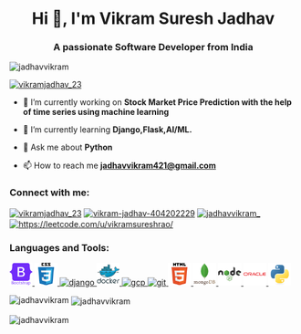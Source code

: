 <h1 align="center">Hi 👋, I'm Vikram Suresh Jadhav</h1>
<h3 align="center">A passionate Software Developer from India</h3>

<p align="left"> <img src="https://komarev.com/ghpvc/?username=jadhavvikram&label=Profile%20views&color=0e75b6&style=flat" alt="jadhavvikram" /> </p>

<p align="left"> <a href="https://twitter.com/vikramjadhav_23" target="blank"><img src="https://img.shields.io/twitter/follow/vikramjadhav_23?logo=twitter&style=for-the-badge" alt="vikramjadhav_23" /></a> </p>

- 🔭 I’m currently working on **Stock Market Price Prediction with the help of time series using machine learning**

- 🌱 I’m currently learning **Django,Flask,AI/ML.**

- 💬 Ask me about **Python**

- 📫 How to reach me **jadhavvikram421@gmail.com**

<h3 align="left">Connect with me:</h3>
<p align="left">
<a href="https://twitter.com/vikramjadhav_23" target="blank"><img align="center" src="https://raw.githubusercontent.com/rahuldkjain/github-profile-readme-generator/master/src/images/icons/Social/twitter.svg" alt="vikramjadhav_23" height="30" width="40" /></a>
<a href="https://linkedin.com/in/vikram-jadhav-404202229" target="blank"><img align="center" src="https://raw.githubusercontent.com/rahuldkjain/github-profile-readme-generator/master/src/images/icons/Social/linked-in-alt.svg" alt="vikram-jadhav-404202229" height="30" width="40" /></a>
<a href="https://instagram.com/jadhavvikram_" target="blank"><img align="center" src="https://raw.githubusercontent.com/rahuldkjain/github-profile-readme-generator/master/src/images/icons/Social/instagram.svg" alt="jadhavvikram_" height="30" width="40" /></a>
<a href="https://www.leetcode.com/https://leetcode.com/u/vikramsureshrao/" target="blank"><img align="center" src="https://raw.githubusercontent.com/rahuldkjain/github-profile-readme-generator/master/src/images/icons/Social/leet-code.svg" alt="https://leetcode.com/u/vikramsureshrao/" height="30" width="40" /></a>
</p>

<h3 align="left">Languages and Tools:</h3>
<p align="left"> <a href="https://getbootstrap.com" target="_blank" rel="noreferrer"> <img src="https://raw.githubusercontent.com/devicons/devicon/master/icons/bootstrap/bootstrap-plain-wordmark.svg" alt="bootstrap" width="40" height="40"/> </a> <a href="https://www.w3schools.com/css/" target="_blank" rel="noreferrer"> <img src="https://raw.githubusercontent.com/devicons/devicon/master/icons/css3/css3-original-wordmark.svg" alt="css3" width="40" height="40"/> </a> <a href="https://www.djangoproject.com/" target="_blank" rel="noreferrer"> <img src="https://cdn.worldvectorlogo.com/logos/django.svg" alt="django" width="40" height="40"/> </a> <a href="https://www.docker.com/" target="_blank" rel="noreferrer"> <img src="https://raw.githubusercontent.com/devicons/devicon/master/icons/docker/docker-original-wordmark.svg" alt="docker" width="40" height="40"/> </a> <a href="https://cloud.google.com" target="_blank" rel="noreferrer"> <img src="https://www.vectorlogo.zone/logos/google_cloud/google_cloud-icon.svg" alt="gcp" width="40" height="40"/> </a> <a href="https://git-scm.com/" target="_blank" rel="noreferrer"> <img src="https://www.vectorlogo.zone/logos/git-scm/git-scm-icon.svg" alt="git" width="40" height="40"/> </a> <a href="https://www.w3.org/html/" target="_blank" rel="noreferrer"> <img src="https://raw.githubusercontent.com/devicons/devicon/master/icons/html5/html5-original-wordmark.svg" alt="html5" width="40" height="40"/> </a> <a href="https://www.mongodb.com/" target="_blank" rel="noreferrer"> <img src="https://raw.githubusercontent.com/devicons/devicon/master/icons/mongodb/mongodb-original-wordmark.svg" alt="mongodb" width="40" height="40"/> </a> <a href="https://nodejs.org" target="_blank" rel="noreferrer"> <img src="https://raw.githubusercontent.com/devicons/devicon/master/icons/nodejs/nodejs-original-wordmark.svg" alt="nodejs" width="40" height="40"/> </a> <a href="https://www.oracle.com/" target="_blank" rel="noreferrer"> <img src="https://raw.githubusercontent.com/devicons/devicon/master/icons/oracle/oracle-original.svg" alt="oracle" width="40" height="40"/> </a> <a href="https://www.python.org" target="_blank" rel="noreferrer"> <img src="https://raw.githubusercontent.com/devicons/devicon/master/icons/python/python-original.svg" alt="python" width="40" height="40"/> </a> </p>

<p><img align="left" src="https://github-readme-stats.vercel.app/api/top-langs?username=jadhavvikram&show_icons=true&locale=en&layout=compact" alt="jadhavvikram" /></p>

<p>&nbsp;<img align="center" src="https://github-readme-stats.vercel.app/api?username=jadhavvikram&show_icons=true&locale=en" alt="jadhavvikram" /></p>

<p><img align="center" src="https://github-readme-streak-stats.herokuapp.com/?user=jadhavvikram&" alt="jadhavvikram" /></p>

